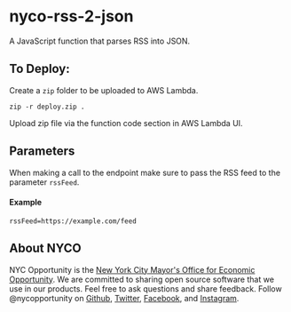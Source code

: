 # nyco-rss-2-json

A JavaScript function that parses RSS into JSON.

## To Deploy:
Create a `zip` folder to be uploaded to AWS Lambda.
```
zip -r deploy.zip .
```
Upload zip file via the function code section in AWS Lambda UI.

## Parameters

When making a call to the endpoint make sure to pass the RSS feed to the parameter `rssFeed`.

#### Example
`rssFeed=https://example.com/feed`

## About NYCO
NYC Opportunity is the [New York City Mayor's Office for Economic Opportunity](http://nyc.gov/opportunity). We are committed to sharing open source software that we use in our products. Feel free to ask questions and share feedback. Follow @nycopportunity on [Github](https://github.com/orgs/CityOfNewYork/teams/nycopportunity), [Twitter](https://twitter.com/nycopportunity), [Facebook](https://www.facebook.com/NYCOpportunity/), and [Instagram](https://www.instagram.com/nycopportunity/).
